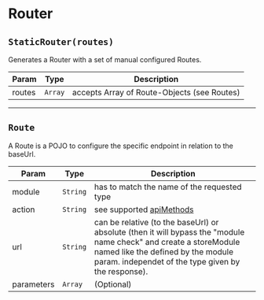 # Router

## `StaticRouter(routes)`
Generates a Router with a set of manual configured Routes.

| Param | Type | Description |
| --- | --- | --- |
| routes | <code>Array</code> | accepts Array of Route-Objects (see Routes) |


***


## `Route`
A Route is a POJO to configure the specific endpoint in relation to the baseUrl.

| Param | Type | Description |
| --- | --- | --- |
| module | <code>String</code> | has to match the name of the requested type |
| action | <code>String</code> | see supported [apiMethods][1] |
| url | <code>String</code> | can be relative (to the baseUrl) or absolute (then it will bypass the "module name check" and create a storeModule named like the defined by the module param. independet of the type given by the response). |
| parameters | <code>Array</code> | (Optional) |


[1]: /code/#isCollection
